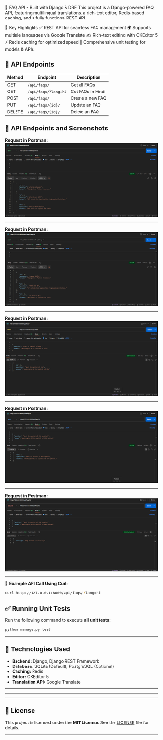 📝 FAQ API - Built with Django & DRF
This project is a Django-powered FAQ API, featuring multilingual translations, a rich-text editor, Redis-based caching, and a fully functional REST API.

🚀 Key Highlights
✅ REST API for seamless FAQ management
🌍 Supports multiple languages via Google Translate
✍ Rich-text editing with CKEditor 5
⚡ Redis caching for optimized speed
📝 Comprehensive unit testing for models & APIs

## 🔗 API Endpoints

| Method | Endpoint             | Description       |
| ------ | -------------------- | ----------------- |
| GET    | `/api/faqs/`         | Get all FAQs      |
| GET    | `/api/faqs/?lang=hi` | Get FAQs in Hindi |
| POST   | `/api/faqs/`         | Create a new FAQ  |
| PUT    | `/api/faqs/{id}/`    | Update an FAQ     |
| DELETE | `/api/faqs/{id}/`    | Delete an FAQ     |

## 📌 API Endpoints and Screenshots

**Request in Postman:**
![GET FAQs](screenshots/get_all_FAQ.png)

---

**Request in Postman:**
![GET FAQs Hindi](screenshots/get_all_FAQ_hindi.png)

---

**Request in Postman:**
![POST FAQ](screenshots/post_call_FAQ.png)

---

**Request in Postman:**
![PUT FAQ](screenshots/put_req_FAQ.png)

---

**Request in Postman:**
![DELETE FAQ](screenshots/delete_FAQ.png)

---

📌 **Example API Call Using Curl:**

```sh
curl http://127.0.0.1:8000/api/faqs/?lang=hi
```

## ✅ Running Unit Tests

Run the following command to execute **all unit tests**:

```sh
python manage.py test
```

---

## 🔧 Technologies Used

- **Backend:** Django, Django REST Framework
- **Database:** SQLite (Default), PostgreSQL (Optional)
- **Caching:** Redis
- **Editor:** CKEditor 5
- **Translation API:** Google Translate

---

---

---

## 📜 License

This project is licensed under the **MIT License**. See the [LICENSE](LICENSE) file for details.

---
